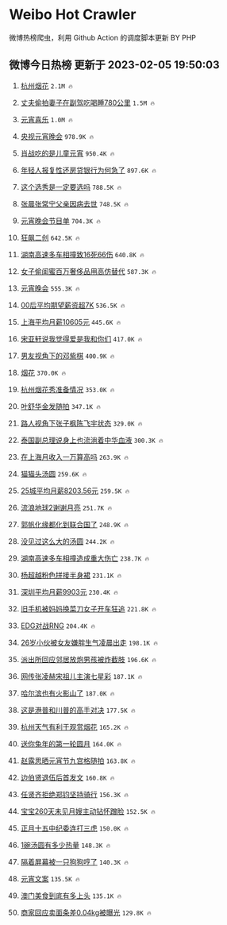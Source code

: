 # Weibo Hot Crawler 



微博热榜爬虫，利用 Github Action 的调度脚本更新 BY PHP 


## 微博今日热榜 更新于 2023-02-05 19:50:03 
1. [杭州烟花](https://s.weibo.com/weibo?q=%23%E6%9D%AD%E5%B7%9E%E7%83%9F%E8%8A%B1%23&t=31&band_rank=1&Refer=top) `2.1M 🔥` 

1. [丈夫偷拍妻子在副驾吃喝睡780公里](https://s.weibo.com/weibo?q=%23%E4%B8%88%E5%A4%AB%E5%81%B7%E6%8B%8D%E5%A6%BB%E5%AD%90%E5%9C%A8%E5%89%AF%E9%A9%BE%E5%90%83%E5%96%9D%E7%9D%A1780%E5%85%AC%E9%87%8C%23&t=31&band_rank=2&Refer=top) `1.5M 🔥` 

1. [元宵喜乐](https://s.weibo.com/weibo?q=%23%E5%85%83%E5%AE%B5%E5%96%9C%E4%B9%90%23&t=31&band_rank=3&Refer=top) `1.0M 🔥` 

1. [央视元宵晚会](https://s.weibo.com/weibo?q=%E5%A4%AE%E8%A7%86%E5%85%83%E5%AE%B5%E6%99%9A%E4%BC%9A&t=31&band_rank=4&Refer=top) `978.9K 🔥` 

1. [肖战吃的是儿童元宵](https://s.weibo.com/weibo?q=%23%E8%82%96%E6%88%98%E5%90%83%E7%9A%84%E6%98%AF%E5%84%BF%E7%AB%A5%E5%85%83%E5%AE%B5%23&t=31&band_rank=5&Refer=top) `950.4K 🔥` 

1. [年轻人报复性还房贷银行为何急了](https://s.weibo.com/weibo?q=%23%E5%B9%B4%E8%BD%BB%E4%BA%BA%E6%8A%A5%E5%A4%8D%E6%80%A7%E8%BF%98%E6%88%BF%E8%B4%B7%E9%93%B6%E8%A1%8C%E4%B8%BA%E4%BD%95%E6%80%A5%E4%BA%86%23&t=31&band_rank=6&Refer=top) `897.6K 🔥` 

1. [这个选秀是一定要选吗](https://s.weibo.com/weibo?q=%23%E8%BF%99%E4%B8%AA%E9%80%89%E7%A7%80%E6%98%AF%E4%B8%80%E5%AE%9A%E8%A6%81%E9%80%89%E5%90%97%23&t=31&band_rank=7&Refer=top) `788.5K 🔥` 

1. [张晨张常宁父亲因病去世](https://s.weibo.com/weibo?q=%23%E5%BC%A0%E6%99%A8%E5%BC%A0%E5%B8%B8%E5%AE%81%E7%88%B6%E4%BA%B2%E5%9B%A0%E7%97%85%E5%8E%BB%E4%B8%96%23&t=31&band_rank=8&Refer=top) `748.5K 🔥` 

1. [元宵晚会节目单](https://s.weibo.com/weibo?q=%23%E5%85%83%E5%AE%B5%E6%99%9A%E4%BC%9A%E8%8A%82%E7%9B%AE%E5%8D%95%23&t=31&band_rank=9&Refer=top) `704.3K 🔥` 

1. [狂飙二创](https://s.weibo.com/weibo?q=%E7%8B%82%E9%A3%99%E4%BA%8C%E5%88%9B&t=31&band_rank=10&Refer=top) `642.5K 🔥` 

1. [湖南高速多车相撞致16死66伤](https://s.weibo.com/weibo?q=%23%E6%B9%96%E5%8D%97%E9%AB%98%E9%80%9F%E5%A4%9A%E8%BD%A6%E7%9B%B8%E6%92%9E%E8%87%B416%E6%AD%BB66%E4%BC%A4%23&t=31&band_rank=11&Refer=top) `640.8K 🔥` 

1. [女子偷闺蜜百万奢侈品用高仿替代](https://s.weibo.com/weibo?q=%23%E5%A5%B3%E5%AD%90%E5%81%B7%E9%97%BA%E8%9C%9C%E7%99%BE%E4%B8%87%E5%A5%A2%E4%BE%88%E5%93%81%E7%94%A8%E9%AB%98%E4%BB%BF%E6%9B%BF%E4%BB%A3%23&t=31&band_rank=12&Refer=top) `587.3K 🔥` 

1. [元宵晚会](https://s.weibo.com/weibo?q=%E5%85%83%E5%AE%B5%E6%99%9A%E4%BC%9A&t=31&band_rank=13&Refer=top) `555.3K 🔥` 

1. [00后平均期望薪资超7K](https://s.weibo.com/weibo?q=%2300%E5%90%8E%E5%B9%B3%E5%9D%87%E6%9C%9F%E6%9C%9B%E8%96%AA%E8%B5%84%E8%B6%857K%23&t=31&band_rank=14&Refer=top) `536.5K 🔥` 

1. [上海平均月薪10605元](https://s.weibo.com/weibo?q=%23%E4%B8%8A%E6%B5%B7%E5%B9%B3%E5%9D%87%E6%9C%88%E8%96%AA10605%E5%85%83%23&t=31&band_rank=15&Refer=top) `445.6K 🔥` 

1. [宋亚轩说我觉得爱是我和你们](https://s.weibo.com/weibo?q=%23%E5%AE%8B%E4%BA%9A%E8%BD%A9%E8%AF%B4%E6%88%91%E8%A7%89%E5%BE%97%E7%88%B1%E6%98%AF%E6%88%91%E5%92%8C%E4%BD%A0%E4%BB%AC%23&t=31&band_rank=16&Refer=top) `417.0K 🔥` 

1. [男友视角下的邓紫棋](https://s.weibo.com/weibo?q=%23%E7%94%B7%E5%8F%8B%E8%A7%86%E8%A7%92%E4%B8%8B%E7%9A%84%E9%82%93%E7%B4%AB%E6%A3%8B%23&t=31&band_rank=17&Refer=top) `400.9K 🔥` 

1. [烟花](https://s.weibo.com/weibo?q=%23%E7%83%9F%E8%8A%B1%23&t=31&band_rank=18&Refer=top) `370.0K 🔥` 

1. [杭州烟花秀准备情况](https://s.weibo.com/weibo?q=%23%E6%9D%AD%E5%B7%9E%E7%83%9F%E8%8A%B1%E7%A7%80%E5%87%86%E5%A4%87%E6%83%85%E5%86%B5%23&t=31&band_rank=19&Refer=top) `353.0K 🔥` 

1. [叶舒华金发随拍](https://s.weibo.com/weibo?q=%23%E5%8F%B6%E8%88%92%E5%8D%8E%E9%87%91%E5%8F%91%E9%9A%8F%E6%8B%8D%23&t=31&band_rank=20&Refer=top) `347.1K 🔥` 

1. [路人视角下张子枫陈飞宇状态](https://s.weibo.com/weibo?q=%23%E8%B7%AF%E4%BA%BA%E8%A7%86%E8%A7%92%E4%B8%8B%E5%BC%A0%E5%AD%90%E6%9E%AB%E9%99%88%E9%A3%9E%E5%AE%87%E7%8A%B6%E6%80%81%23&t=31&band_rank=21&Refer=top) `329.0K 🔥` 

1. [泰国副总理说身上也流淌着中华血液](https://s.weibo.com/weibo?q=%23%E6%B3%B0%E5%9B%BD%E5%89%AF%E6%80%BB%E7%90%86%E8%AF%B4%E8%BA%AB%E4%B8%8A%E4%B9%9F%E6%B5%81%E6%B7%8C%E7%9D%80%E4%B8%AD%E5%8D%8E%E8%A1%80%E6%B6%B2%23&t=31&band_rank=22&Refer=top) `300.3K 🔥` 

1. [在上海月收入一万算高吗](https://s.weibo.com/weibo?q=%23%E5%9C%A8%E4%B8%8A%E6%B5%B7%E6%9C%88%E6%94%B6%E5%85%A5%E4%B8%80%E4%B8%87%E7%AE%97%E9%AB%98%E5%90%97%23&t=31&band_rank=23&Refer=top) `263.9K 🔥` 

1. [猫猫头汤圆](https://s.weibo.com/weibo?q=%23%E7%8C%AB%E7%8C%AB%E5%A4%B4%E6%B1%A4%E5%9C%86%23&t=31&band_rank=24&Refer=top) `259.6K 🔥` 

1. [25城平均月薪8203.56元](https://s.weibo.com/weibo?q=%2325%E5%9F%8E%E5%B9%B3%E5%9D%87%E6%9C%88%E8%96%AA8203.56%E5%85%83%23&t=31&band_rank=25&Refer=top) `259.5K 🔥` 

1. [流浪地球2谢谢月亮](https://s.weibo.com/weibo?q=%23%E6%B5%81%E6%B5%AA%E5%9C%B0%E7%90%832%E8%B0%A2%E8%B0%A2%E6%9C%88%E4%BA%AE%23&t=31&band_rank=26&Refer=top) `251.7K 🔥` 

1. [郭帆化缘都化到联合国了](https://s.weibo.com/weibo?q=%23%E9%83%AD%E5%B8%86%E5%8C%96%E7%BC%98%E9%83%BD%E5%8C%96%E5%88%B0%E8%81%94%E5%90%88%E5%9B%BD%E4%BA%86%23&t=31&band_rank=27&Refer=top) `248.9K 🔥` 

1. [没见过这么大的汤圆](https://s.weibo.com/weibo?q=%23%E6%B2%A1%E8%A7%81%E8%BF%87%E8%BF%99%E4%B9%88%E5%A4%A7%E7%9A%84%E6%B1%A4%E5%9C%86%23&t=31&band_rank=28&Refer=top) `244.2K 🔥` 

1. [湖南高速多车相撞造成重大伤亡](https://s.weibo.com/weibo?q=%23%E6%B9%96%E5%8D%97%E9%AB%98%E9%80%9F%E5%A4%9A%E8%BD%A6%E7%9B%B8%E6%92%9E%E9%80%A0%E6%88%90%E9%87%8D%E5%A4%A7%E4%BC%A4%E4%BA%A1%23&t=31&band_rank=29&Refer=top) `238.7K 🔥` 

1. [杨超越粉色拼接半身裙](https://s.weibo.com/weibo?q=%23%E6%9D%A8%E8%B6%85%E8%B6%8A%E7%B2%89%E8%89%B2%E6%8B%BC%E6%8E%A5%E5%8D%8A%E8%BA%AB%E8%A3%99%23&t=31&band_rank=30&Refer=top) `231.1K 🔥` 

1. [深圳平均月薪9903元](https://s.weibo.com/weibo?q=%23%E6%B7%B1%E5%9C%B3%E5%B9%B3%E5%9D%87%E6%9C%88%E8%96%AA9903%E5%85%83%23&t=31&band_rank=31&Refer=top) `230.4K 🔥` 

1. [旧手机被妈妈换菜刀女子开车狂追](https://s.weibo.com/weibo?q=%23%E6%97%A7%E6%89%8B%E6%9C%BA%E8%A2%AB%E5%A6%88%E5%A6%88%E6%8D%A2%E8%8F%9C%E5%88%80%E5%A5%B3%E5%AD%90%E5%BC%80%E8%BD%A6%E7%8B%82%E8%BF%BD%23&t=31&band_rank=32&Refer=top) `221.8K 🔥` 

1. [EDG对战RNG](https://s.weibo.com/weibo?q=%23EDG%E5%AF%B9%E6%88%98RNG%23&t=31&band_rank=33&Refer=top) `204.4K 🔥` 

1. [26岁小伙被女友嫌胖生气凌晨出走](https://s.weibo.com/weibo?q=%2326%E5%B2%81%E5%B0%8F%E4%BC%99%E8%A2%AB%E5%A5%B3%E5%8F%8B%E5%AB%8C%E8%83%96%E7%94%9F%E6%B0%94%E5%87%8C%E6%99%A8%E5%87%BA%E8%B5%B0%23&t=31&band_rank=34&Refer=top) `198.1K 🔥` 

1. [派出所回应邻居放炮男孩被炸截肢](https://s.weibo.com/weibo?q=%23%E6%B4%BE%E5%87%BA%E6%89%80%E5%9B%9E%E5%BA%94%E9%82%BB%E5%B1%85%E6%94%BE%E7%82%AE%E7%94%B7%E5%AD%A9%E8%A2%AB%E7%82%B8%E6%88%AA%E8%82%A2%23&t=31&band_rank=35&Refer=top) `196.6K 🔥` 

1. [网传张凌赫宋祖儿主演七星彩](https://s.weibo.com/weibo?q=%23%E7%BD%91%E4%BC%A0%E5%BC%A0%E5%87%8C%E8%B5%AB%E5%AE%8B%E7%A5%96%E5%84%BF%E4%B8%BB%E6%BC%94%E4%B8%83%E6%98%9F%E5%BD%A9%23&t=31&band_rank=36&Refer=top) `187.1K 🔥` 

1. [哈尔滨也有火影山了](https://s.weibo.com/weibo?q=%23%E5%93%88%E5%B0%94%E6%BB%A8%E4%B9%9F%E6%9C%89%E7%81%AB%E5%BD%B1%E5%B1%B1%E4%BA%86%23&t=31&band_rank=37&Refer=top) `187.0K 🔥` 

1. [这是港普和川普的高手对决](https://s.weibo.com/weibo?q=%23%E8%BF%99%E6%98%AF%E6%B8%AF%E6%99%AE%E5%92%8C%E5%B7%9D%E6%99%AE%E7%9A%84%E9%AB%98%E6%89%8B%E5%AF%B9%E5%86%B3%23&t=31&band_rank=38&Refer=top) `177.5K 🔥` 

1. [杭州天气有利于观赏烟花](https://s.weibo.com/weibo?q=%23%E6%9D%AD%E5%B7%9E%E5%A4%A9%E6%B0%94%E6%9C%89%E5%88%A9%E4%BA%8E%E8%A7%82%E8%B5%8F%E7%83%9F%E8%8A%B1%23&t=31&band_rank=39&Refer=top) `165.2K 🔥` 

1. [送你兔年的第一轮圆月](https://s.weibo.com/weibo?q=%23%E9%80%81%E4%BD%A0%E5%85%94%E5%B9%B4%E7%9A%84%E7%AC%AC%E4%B8%80%E8%BD%AE%E5%9C%86%E6%9C%88%23&t=31&band_rank=40&Refer=top) `164.0K 🔥` 

1. [赵露思晒元宵节九宫格随拍](https://s.weibo.com/weibo?q=%23%E8%B5%B5%E9%9C%B2%E6%80%9D%E6%99%92%E5%85%83%E5%AE%B5%E8%8A%82%E4%B9%9D%E5%AE%AB%E6%A0%BC%E9%9A%8F%E6%8B%8D%23&t=31&band_rank=41&Refer=top) `163.8K 🔥` 

1. [边伯贤退伍后首发文](https://s.weibo.com/weibo?q=%23%E8%BE%B9%E4%BC%AF%E8%B4%A4%E9%80%80%E4%BC%8D%E5%90%8E%E9%A6%96%E5%8F%91%E6%96%87%23&t=31&band_rank=42&Refer=top) `160.8K 🔥` 

1. [任贤齐拒绝郑钧坚持骑行](https://s.weibo.com/weibo?q=%23%E4%BB%BB%E8%B4%A4%E9%BD%90%E6%8B%92%E7%BB%9D%E9%83%91%E9%92%A7%E5%9D%9A%E6%8C%81%E9%AA%91%E8%A1%8C%23&t=31&band_rank=43&Refer=top) `156.3K 🔥` 

1. [宝宝260天未见月嫂主动钻怀蹭脸](https://s.weibo.com/weibo?q=%23%E5%AE%9D%E5%AE%9D260%E5%A4%A9%E6%9C%AA%E8%A7%81%E6%9C%88%E5%AB%82%E4%B8%BB%E5%8A%A8%E9%92%BB%E6%80%80%E8%B9%AD%E8%84%B8%23&t=31&band_rank=44&Refer=top) `152.5K 🔥` 

1. [正月十五中纪委连打三虎](https://s.weibo.com/weibo?q=%23%E6%AD%A3%E6%9C%88%E5%8D%81%E4%BA%94%E4%B8%AD%E7%BA%AA%E5%A7%94%E8%BF%9E%E6%89%93%E4%B8%89%E8%99%8E%23&t=31&band_rank=45&Refer=top) `150.0K 🔥` 

1. [1碗汤圆有多少热量](https://s.weibo.com/weibo?q=%231%E7%A2%97%E6%B1%A4%E5%9C%86%E6%9C%89%E5%A4%9A%E5%B0%91%E7%83%AD%E9%87%8F%23&t=31&band_rank=46&Refer=top) `148.3K 🔥` 

1. [隔着屏幕被一只狗狗哼了](https://s.weibo.com/weibo?q=%23%E9%9A%94%E7%9D%80%E5%B1%8F%E5%B9%95%E8%A2%AB%E4%B8%80%E5%8F%AA%E7%8B%97%E7%8B%97%E5%93%BC%E4%BA%86%23&t=31&band_rank=47&Refer=top) `140.3K 🔥` 

1. [元宵文案](https://s.weibo.com/weibo?q=%23%E5%85%83%E5%AE%B5%E6%96%87%E6%A1%88%23&t=31&band_rank=48&Refer=top) `135.5K 🔥` 

1. [澳门美食到底有多上头](https://s.weibo.com/weibo?q=%23%E6%BE%B3%E9%97%A8%E7%BE%8E%E9%A3%9F%E5%88%B0%E5%BA%95%E6%9C%89%E5%A4%9A%E4%B8%8A%E5%A4%B4%23&t=31&band_rank=49&Refer=top) `135.1K 🔥` 

1. [商家回应卖面条差0.04kg被曝光](https://s.weibo.com/weibo?q=%23%E5%95%86%E5%AE%B6%E5%9B%9E%E5%BA%94%E5%8D%96%E9%9D%A2%E6%9D%A1%E5%B7%AE0.04kg%E8%A2%AB%E6%9B%9D%E5%85%89%23&t=31&band_rank=50&Refer=top) `129.8K 🔥` 

